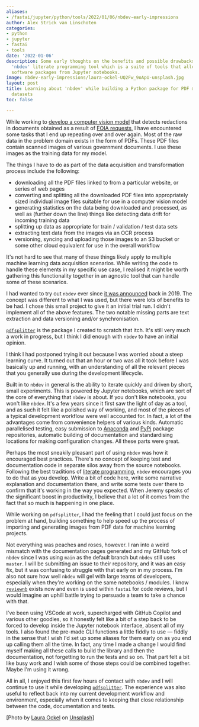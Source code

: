 ```yaml
---
aliases:
- /fastai/jupyter/python/tools/2022/01/06/nbdev-early-impressions
author: Alex Strick van Linschoten
categories:
- python
- jupyter
- fastai
- tools
date: '2022-01-06'
description: Some early thoughts on the benefits and possible drawbacks of using fastai's
  'nbdev' literate programming tool which is a suite of tools that allows you to Python
  software packages from Jupyter notebooks.
image: nbdev-early-impressions/laura-ockel-UQ2Fw_9oApU-unsplash.jpg
layout: post
title: Learning about 'nbdev' while building a Python package for PDF machine learning
  datasets
toc: false

---
```


While working to
[develop a computer vision model](https://mlops.systems/categories/#redactionmodel)
that detects redactions in documents obtained as a result of
[FOIA requests](<https://en.wikipedia.org/wiki/Freedom_of_Information_Act_(United_States)>),
I have encountered some tasks that I end up repeating over and over again. Most
of the raw data in the problem domain exists in the form of PDFs. These PDF
files contain scanned images of various government documents. I use these images
as the training data for my model.

The things I have to do as part of the data acquisition and transformation
process include the following:

- downloading all the PDF files linked to from a particular website, or series
  of web pages
- converting and splitting all the downloaded PDF files into appropriately sized
  individual image files suitable for use in a computer vision model
- generating statistics on the data being downloaded and processed, as well as
  (further down the line) things like detecting data drift for incoming training
  data
- splitting up data as appropriate for train / validation / test data sets
- extracting text data from the images via an OCR process
- versioning, syncing and uploading those images to an S3 bucket or some other
  cloud equivalent for use in the overall workflow

It's not hard to see that many of these things likely apply to multiple machine
learning data acquisition scenarios. While writing the code to handle these
elements in my specific use case, I realised it might be worth gathering this
functionality together in an agnostic tool that can handle some of these
scenarios.

I had wanted to try out `nbdev` ever since
[it was announced](https://www.fast.ai/2019/12/02/nbdev/) back in 2019. The
concept was different to what I was used, but there were lots of benefits to be
had. I chose this small project to give it an initial trial run. I didn't
implement all of the above features. The two notable missing parts are text
extraction and data versioning and/or synchronisation.

[`pdfsplitter`](https://github.com/strickvl/pdfsplitter/tree/main/) is the
package I created to scratch that itch. It's still very much a work in progress,
but I think I did enough with `nbdev` to have an initial opinion.

I think I had postponed trying it out because I was worried about a steep
learning curve. It turned out that an hour or two was all it took before I was
basically up and running, with an understanding of all the relevant pieces that
you generally use during the development lifecycle.

Built in to `nbdev` in general is the ability to iterate quickly and driven by
short, small experiments. This is powered by Jupyter notebooks, which are sort
of the core of everything that `nbdev` is about. If you don't like notebooks,
you won't like `nbdev`. It's a few years since it first saw the light of day as
a tool, and as such it felt like a polished way of working, and most of the
pieces of a typical development workflow were well accounted for. In fact, a lot
of the advantages come from convenience helpers of various kinds. Automatic
parallelised testing, easy submission to
[Anaconda](https://anaconda.org/anaconda/repo) and [PyPi](https://pypi.org)
package repositories, automatic building of documentation and standardising
locations for making configuration changes. All these parts were great.

Perhaps the most sneakily pleasant part of using `nbdev` was how it encouraged
best practices. There's no concept of keeping test and documentation code in
separate silos away from the source notebooks. Following the best traditions of
[literate programming](http://literateprogramming.com), `nbdev` encourages you
to do that as you develop. Write a bit of code here, write some narrative
explanation and documentation there, and write some tests over there to confirm
that it's working in the way you expected. When Jeremy speaks of the significant
boost in productivity, I believe that a lot of it comes from the fact that so
much is happening in one place.

While working on `pdfsplitter`, I had the feeling that I could just focus on the
problem at hand, building something to help speed up the process of importing
and generating images from PDF data for machine learning projects.

Not everything was peaches and roses, however. I ran into a weird mismatch with
the documentation pages generated and my GitHub fork of `nbdev` since I was
using `main` as the default branch but `nbdev` still uses `master`. I will be
submitting an issue to their repository, and it was an easy fix, but it was
confusing to struggle with that early on in my process. I'm also not sure how
well `nbdev` will gel with large teams of developers, especially when they're
working on the same notebooks / modules. I know
[`reviewnb`](https://www.reviewnb.com) exists now and even is used within
`fastai` for code reviews, but I would imagine an uphill battle trying to
persuade a team to take a chance with that.

I've been using VSCode at work, supercharged with GitHub Copilot and various
other goodies, so it honestly felt like a bit of a step back to be forced to
develop inside the Jupyter notebook interface, absent all of my tools. I also
found the pre-made CLI functions a little fiddly to use — fiddly in the sense
that I wish I'd set up some aliases for them early on as you end up calling them
all the time. In fact, any time I made a change I would find myself making all
these calls to build the library and then the documentation, not forgetting to
run the tests and so on. That part felt a bit like busy work and I wish some of
those steps could be combined together. Maybe I'm using it wrong.

All in all, I enjoyed this first few hours of contact with `nbdev` and I will
continue to use it while developing
[`pdfsplitter`](https://github.com/strickvl/pdfsplitter/). The experience was
also useful to reflect back into my current development workflow and
environment, especially when it comes to keeping that close relationship between
the code, documentation and tests.

[Photo by <a
href="https://unsplash.com/@viazavier?utm_source=unsplash&utm_medium=referral&utm_content=creditCopyText">Laura
Ockel</a> on <a
href="https://unsplash.com/s/photos/cogs?utm_source=unsplash&utm_medium=referral&utm_content=creditCopyText">Unsplash</a>]
